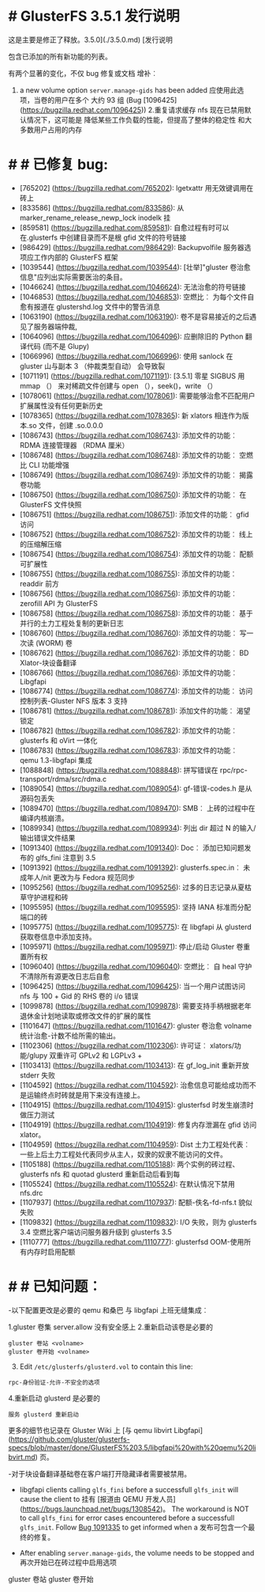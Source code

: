 # # GlusterFS 3.5.1 发行说明

这是主要是修正了释放。3.5.0](./3.5.0.md) [发行说明

包含已添加的所有新功能的列表。

有两个显著的变化，不仅 bug 修复或文档
增补︰

1. a new volume option `server.manage-gids` has been added
应使用此选项，当卷的用户在多个
大约 93 组 (Bug [1096425] (https://bugzilla.redhat.com/1096425))
2.重复请求缓存 nfs 现在已禁用默认情况下，这可能是
降低某些工作负载的性能，但提高了整体的稳定性
和大多数用户占用的内存

# # # 已修复 bug:

* [765202] (https://bugzilla.redhat.com/765202): lgetxattr 用无效键调用在砖上
* [833586] (https://bugzilla.redhat.com/833586): 从 marker_rename_release_newp_lock inodelk 挂
* [859581] (https://bugzilla.redhat.com/859581): 自愈过程有时可以在.glusterfs 中创建目录而不是根 gfid 文件的符号链接
* [986429] (https://bugzilla.redhat.com/986429): Backupvolfile 服务器选项应工作内部的 GlusterFS 框架
* [1039544] (https://bugzilla.redhat.com/1039544): [壮举]"gluster 卷治愈信息"应列出实际需要医治的条目。
* [1046624] (https://bugzilla.redhat.com/1046624): 无法治愈的符号链接
* [1046853] (https://bugzilla.redhat.com/1046853): 空燃比︰ 为每个文件自愈有报道在 glustershd.log 文件中的警告消息
* [1063190] (https://bugzilla.redhat.com/1063190): 卷不是容易接近的之后遇见了服务器端仲裁,
* [1064096] (https://bugzilla.redhat.com/1064096): 应删除旧的 Python 翻译代码 (而不是 Glupy)
* [1066996] (https://bugzilla.redhat.com/1066996): 使用 sanlock 在 gluster 山与副本 3 （仲裁类型自动） 会导致裂
* [1071191] (https://bugzilla.redhat.com/1071191): [3.5.1] 零星 SIGBUS 用 mmap （） 来对稀疏文件创建与 open （），seek()，write （）
* [1078061] (https://bugzilla.redhat.com/1078061): 需要能够治愈不匹配用户扩展属性没有任何更新历史
* [1078365] (https://bugzilla.redhat.com/1078365): 新 xlators 相连作为版本.so 文件，创建 <xlator>.so.0.0.0
* [1086743] (https://bugzilla.redhat.com/1086743): 添加文件的功能︰ RDMA 连接管理器 （RDMA 厘米）
* [1086748] (https://bugzilla.redhat.com/1086748): 添加文件的功能︰ 空燃比 CLI 功能增强
* [1086749] (https://bugzilla.redhat.com/1086749): 添加文件的功能︰ 揭露卷功能
* [1086750] (https://bugzilla.redhat.com/1086750): 添加文件的功能︰ 在 GlusterFS 文件快照
* [1086751] (https://bugzilla.redhat.com/1086751): 添加文件的功能︰ gfid 访问
* [1086752] (https://bugzilla.redhat.com/1086752): 添加文件的功能︰ 线上的压缩解压缩
* [1086754] (https://bugzilla.redhat.com/1086754): 添加文件的功能︰ 配额可扩展性
* [1086755] (https://bugzilla.redhat.com/1086755): 添加文件的功能︰ readdir 前方
* [1086756] (https://bugzilla.redhat.com/1086756): 添加文件的功能︰ zerofill API 为 GlusterFS
* [1086758] (https://bugzilla.redhat.com/1086758): 添加文件的功能︰ 基于并行的土力工程处复制的更新日志
* [1086760] (https://bugzilla.redhat.com/1086760): 添加文件的功能︰ 写一次读 (WORM) 卷
* [1086762] (https://bugzilla.redhat.com/1086762): 添加文件的功能︰ BD Xlator-块设备翻译
* [1086766] (https://bugzilla.redhat.com/1086766): 添加文件的功能︰ Libgfapi
* [1086774] (https://bugzilla.redhat.com/1086774): 添加文件的功能︰ 访问控制列表-Gluster NFS 版本 3 支持
* [1086781] (https://bugzilla.redhat.com/1086781): 添加文件的功能︰ 渴望锁定
* [1086782] (https://bugzilla.redhat.com/1086782): 添加文件的功能︰ glusterfs 和 oVirt 一体化
* [1086783] (https://bugzilla.redhat.com/1086783): 添加文件的功能︰ qemu 1.3-libgfapi 集成
* [1088848] (https://bugzilla.redhat.com/1088848): 拼写错误在 rpc/rpc-transport/rdma/src/rdma.c
* [1089054] (https://bugzilla.redhat.com/1089054): gf-错误-codes.h 是从源码包丢失
* [1089470] (https://bugzilla.redhat.com/1089470): SMB︰ 上砖的过程中在编译内核崩溃。
* [1089934] (https://bugzilla.redhat.com/1089934): 列出 dir 超过 N 的输入/输出错误文件结果
* [1091340] (https://bugzilla.redhat.com/1091340): Doc︰ 添加已知问题发布的 glfs_fini 注意到 3.5
* [1091392] (https://bugzilla.redhat.com/1091392): glusterfs.spec.in︰ 未成年人/nit 更改为与 Fedora 规范同步
* [1095256] (https://bugzilla.redhat.com/1095256): 过多的日志记录从夏枯草守护进程和砖
* [1095595] (https://bugzilla.redhat.com/1095595): 坚持 IANA 标准而分配端口的砖
* [1095775] (https://bugzilla.redhat.com/1095775): 在 libgfapi 从 glusterd 获取卷信息中添加支持。
* [1095971] (https://bugzilla.redhat.com/1095971): 停止/启动 Gluster 卷重置所有权
* [1096040] (https://bugzilla.redhat.com/1096040): 空燃比︰ 自 heal 守护不清除所有源更改日志后自愈
* [1096425] (https://bugzilla.redhat.com/1096425): 当一个用户试图访问 nfs 与 100 + Gid 的 RHS 卷的 i/o 错误
* [1099878] (https://bugzilla.redhat.com/1099878): 需要支持手柄根据老年退休金计划地读取或修改文件的扩展的属性
* [1101647] (https://bugzilla.redhat.com/1101647): gluster 卷治愈 volname 统计治愈-计数不给所需的输出。
* [1102306] (https://bugzilla.redhat.com/1102306): 许可证︰ xlators/功能/glupy 双重许可 GPLv2 和 LGPLv3 +
* [1103413] (https://bugzilla.redhat.com/1103413): 在 gf_log_init 重新开放 stderr 失败
* [1104592] (https://bugzilla.redhat.com/1104592): 治愈信息可能给成功而不是运输终点时砖就是用下来没有连接上。
* [1104915] (https://bugzilla.redhat.com/1104915): glusterfsd 时发生崩溃时做压力测试
* [1104919] (https://bugzilla.redhat.com/1104919): 修复内存泄漏在 gfid 访问 xlator。
* [1104959] (https://bugzilla.redhat.com/1104959): Dist 土力工程处代表︰ 一些上后土力工程处代表同步从主人，奴隶的奴隶不能访问的文件。
* [1105188] (https://bugzilla.redhat.com/1105188): 两个实例的砖过程、 glusterfs nfs 和 quotad glusterd 重新启动后看到每
* [1105524] (https://bugzilla.redhat.com/1105524): 在默认情况下禁用 nfs.drc
* [1107937] (https://bugzilla.redhat.com/1107937): 配额-佚名-fd-nfs.t 貌似失败
* [1109832] (https://bugzilla.redhat.com/1109832): I/O 失败，则为 glusterfs 3.4 空燃比客户端访问服务器升级到 glusterfs 3.5
* [1110777] (https://bugzilla.redhat.com/1110777): glusterfsd OOM-使用所有内存时启用配额

# # # 已知问题︰

-以下配置更改是必要的 qemu 和桑巴
与 libgfapi 上班无缝集成︰

1.gluster 卷集 <volname>server.allow 没有安全感上
2.重新启动该卷是必要的
~~~
gluster 卷站 <volname>
gluster 卷开始 <volname>
~~~
   3. Edit `/etc/glusterfs/glusterd.vol` to contain this line:
~~~
rpc-身份验证-允许-不安全的选项
~~~
4.重新启动 glusterd 是必要的
~~~
服务 glusterd 重新启动
~~~

更多的细节也记录在 Gluster Wiki 上 [与 qemu libvirt Libgfapi] (https://github.com/gluster/glusterfs-specs/blob/master/done/GlusterFS%203.5/libgfapi%20with%20qemu%20libvirt.md) 页。

-对于块设备翻译基础卷在客户端打开隐藏译者需要被禁用。

- libgfapi clients calling `glfs_fini` before a successfull `glfs_init` will cause the client to
挂有 [报道由 QEMU 开发人员] (https://bugs.launchpad.net/bugs/1308542)。
  The workaround is NOT to call `glfs_fini` for error cases encountered before a successfull
  `glfs_init`. Follow [Bug 1091335](https://bugzilla.redhat.com/1091335) to get informed when a
发布可包含一个最终的修复。

- After enabling `server.manage-gids`, the volume needs to be stopped and
再次开始已在砖过程中启用选项

gluster 卷站 <volname>
gluster 卷开始 <volname>
